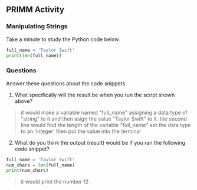 ## PRIMM Activity
### Manipulating Strings

Take a minute to study the Python code below.

```python
full_name = 'Taylor Swift'
print(len(full_name))
```

### Questions
Answer these questions about the code snippets.  

1. What specifically will the result be when you run the script shown above?  
> it would make a variable named "full_name" assigning a data type of "string" to it and then asign the value "Taylor Swift" to it. the second line would find the length of the variable "full_name" set the data type to an 'integer' then put the value into the terminal


2. What do you think the output (result) would be if you ran the following code snippet?
```python
full_name = 'Taylor Swift'
num_chars = len(full_name)
print(num_chars)
```
> it would print the number 12 
